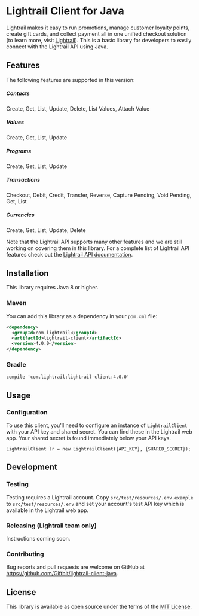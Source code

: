 # Lightrail Client for Java

Lightrail makes it easy to run promotions, manage customer loyalty points, create gift cards, and collect payment all in one unified checkout solution (to learn more, visit [Lightrail](https://www.lightrail.com/)). This is a basic library for developers to easily connect with the Lightrail API using Java.

## Features

The following features are supported in this version:

##### Contacts
Create, Get, List, Update, Delete, List Values, Attach Value
 
##### Values
Create, Get, List, Update
  
##### Programs
Create, Get, List, Update

##### Transactions
Checkout, Debit, Credit, Transfer, Reverse, Capture Pending, Void Pending, Get, List
  
##### Currencies
Create, Get, List, Update, Delete

Note that the Lightrail API supports many other features and we are still working on covering them in this library. For a complete list of Lightrail API features check out the [Lightrail API documentation](https://www.lightrail.com/docs/).

## Installation

This library requires Java 8 or higher.

### Maven

You can add this library as a dependency in your `pom.xml` file:

```xml
<dependency>
  <groupId>com.lightrail</groupId>
  <artifactId>lightrail-client</artifactId>
  <version>4.0.0</version>
</dependency>
```

### Gradle

```text
compile 'com.lightrail:lightrail-client:4.0.0'
```

## Usage

### Configuration

To use this client, you'll need to configure an instance of `LightrailClient` with your API key and shared secret. You can find these in the Lightrail web app. Your shared secret is found immediately below your API keys.

```
LightrailClient lr = new LightrailClient({API_KEY}, {SHARED_SECRET});
```

## Development

### Testing

Testing requires a Lightrail account.  Copy `src/test/resources/.env.example` to `src/test/resources/.env` and set your account's test API key which is available in the Lightrail web app.

### Releasing (Lightrail team only)

Instructions coming soon.

### Contributing

Bug reports and pull requests are welcome on GitHub at <https://github.com/Giftbit/lightrail-client-java>.

## License

This library is available as open source under the terms of the [MIT License](http://opensource.org/licenses/MIT).
